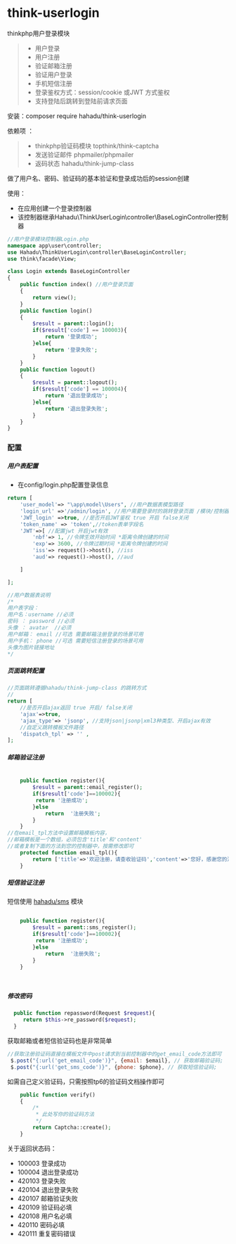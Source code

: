 # think-userlogin
thinkphp用户登录模块
>* 用户登录
>* 用户注册
>* 验证邮箱注册
>* 验证用户登录
>* 手机短信注册
>* 登录鉴权方式：session/cookie 或JWT 方式鉴权
>* 支持登陆后跳转到登陆前请求页面

  
安装：composer require hahadu/think-userlogin

依赖项 ： 
>* thinkphp验证码模块 topthink/think-captcha
>* 发送验证邮件 phpmailer/phpmailer
>* 返码状态 hahadu/think-jump-class 



做了用户名、密码、验证码的基本验证和登录成功后的session创建

使用：
* 在应用创建一个登录控制器
* 该控制器继承Hahadu\ThinkUserLogin\controller\BaseLoginController控制器

```php
//用户登录模块控制器Login.php
namespace app\user\controller;
use Hahadu\ThinkUserLogin\controller\BaseLoginController;
use think\facade\View;

class Login extends BaseLoginController
{
    public function index() //用户登录页面
    {
        return view();
    }
    public function login()
    {
        $result = parent::login();
        if($result['code'] == 100003){
            return '登录成功';
        }else{
            return '登录失败';
        }
    }
    public function logout()
    {
        $result = parent::logout();
        if($result['code'] == 100004){
            return '退出登录成功';
        }else{
            return '退出登录失败';
        }
    }
}

```
### 配置
##### 用户表配置
* 在config/login.php配置登录信息
```php
return [
    'user_model'=> "\app\model\Users", //用户数据表模型路径
    'login_url' =>'/admin/login', //用户需要登录时的跳转登录页面 /模块/控制器/方法
    'JWT_login' =>true, //是否开启JWT鉴权 true 开启 false关闭
    'token_name' => 'token',//token表单字段名
    'JWT'=>[ //配置jwt 开启jwt有效
        'nbf'=> 1, //令牌生效开始时间 *距离令牌创建的时间
        'exp'=> 3600, //令牌过期时间 *距离令牌创建的时间
        'iss'=> request()->host(), //iss
        'aud'=> request()->host(), //aud

    ]

];
```
```php
//用户数据表说明
/*
用户表字段：
用户名：username //必须
密码 ： password //必须
头像 ： avatar  //必须
用户邮箱： email //可选 需要邮箱注册登录的场景可用
用户手机： phone //可选 需要短信注册登录的场景可用
头像为图片链接地址 
*/
```
##### 页面跳转配置
```php
//页面跳转遵循hahadu/think-jump-class 的跳转方式
//
return [
    //是否开启ajax返回 true 开启/ false关闭
    'ajax'=>true,
    'ajax_type'=> 'jsonp', //支持json|jsonp|xml3种类型、开启ajax有效
    //自定义跳转模板文件路径
    'dispatch_tpl' => '' ,
];
```
##### 邮箱验证注册

```php

    public function register(){
        $result = parent::email_register();
        if($result['code']==100002){
         return '注册成功';
        }else
            return  '注册失败';
        }
    }
//在email_tpl方法中设置邮箱模板内容，
//邮箱模板是一个数组，必须包含'title'和'content'
//或者复制下面的方法到您的控制器中，按需修改即可
    protected function email_tpl(){
        return ['title'=>'欢迎注册，请查收验证码','content'=>'您好，感谢您的注册，您的验证码是: %s'];
    }


```
##### 短信验证注册
短信使用 [hahadu/sms](“htts://github.com/hahadu/sms”) 模块
```php

    public function register(){
        $result = parent::sms_register();
        if($result['code']==100002){
         return '注册成功';
        }else
            return  '注册失败';
        }
    }




```
##### 修改密码
```php
  public function repassword(Request $request){
     return $this->re_password($request);
  }
```

获取邮箱或者短信验证码也是非常简单
```javascript
//获取注册验证码直接在模板文件中post请求到当前控制器中的get_email_code方法即可
 $.post("{:url('get_email_code')}", {email: $email}, // 获取邮箱验证码;
 $.post("{:url('get_sms_code')}", {phone: $phone}, // 获取短信验证码;

```
如需自己定义验证码，只需按照tp6的验证码文档操作即可
```php
    public function verify()
    { 
        /*
         * 此处写你的验证码方法
         */
        return Captcha::create();
    }
```
关于返回状态码：
* 100003 登录成功
* 100004 退出登录成功
* 420103 登录失败
* 420104 退出登录失败
* 420107 邮箱验证失败
* 420109 验证码必填
* 420108 用户名必填
* 420110 密码必填
* 420111 重复密码错误
